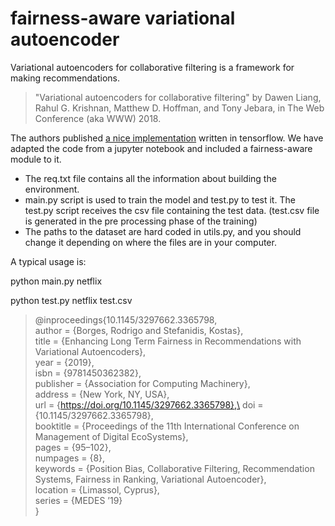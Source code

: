 # fairness-aware variational autoencoder 

Variational autoencoders for collaborative filtering is a framework for making recommendations. 

>  "Variational autoencoders for collaborative filtering" by Dawen Liang, Rahul G. Krishnan, Matthew D. Hoffman, and Tony Jebara, in The Web Conference (aka WWW) 2018.

The authors published [a nice implementation](https://github.com/dawenl/vae_cf) written in tensorflow. We have adapted the code from a jupyter notebook and included a fairness-aware module to it.

- The req.txt file contains all the information about building the environment.
- main.py script is used to train the model and test.py to test it. The test.py script receives the csv file containing the test data. (test.csv file is generated in the pre processing phase of the training)
- The paths to the dataset are hard coded in utils.py, and you should change it depending on where the files are in your computer. 


A typical usage is:

python main.py netflix

python test.py netflix test.csv


> @inproceedings{10.1145/3297662.3365798,\
>   author = {Borges, Rodrigo and Stefanidis, Kostas},\
>   title = {Enhancing Long Term Fairness in Recommendations with Variational Autoencoders},\
>   year = {2019},\
>   isbn = {9781450362382},\
>   publisher = {Association for Computing Machinery},\
>   address = {New York, NY, USA},\
>   url = {https://doi.org/10.1145/3297662.3365798},\
>   doi = {10.1145/3297662.3365798},\
>   booktitle = {Proceedings of the 11th International Conference on Management of Digital EcoSystems},\
>   pages = {95–102},\
>   numpages = {8},\
>   keywords = {Position Bias, Collaborative Filtering, Recommendation Systems, Fairness in Ranking, Variational Autoencoder},\
>   location = {Limassol, Cyprus},\
>   series = {MEDES ’19}\
> }
